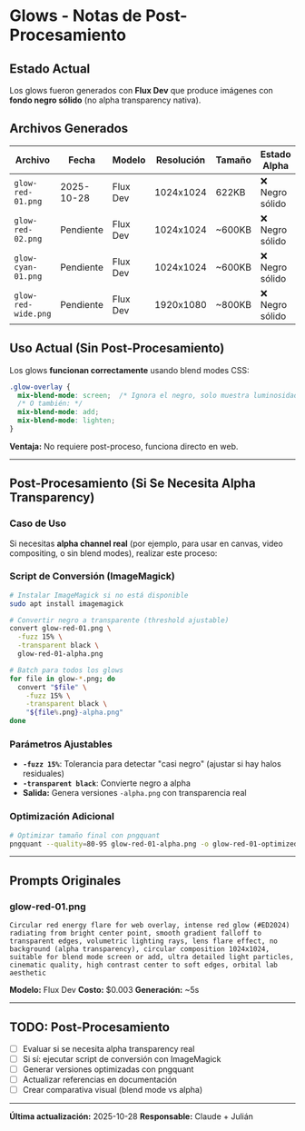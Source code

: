 # Glows - Notas de Post-Procesamiento

## Estado Actual

Los glows fueron generados con **Flux Dev** que produce imágenes con **fondo negro sólido** (no alpha transparency nativa).

## Archivos Generados

| Archivo | Fecha | Modelo | Resolución | Tamaño | Estado Alpha |
|---------|-------|--------|------------|--------|--------------|
| `glow-red-01.png` | 2025-10-28 | Flux Dev | 1024x1024 | 622KB | ❌ Negro sólido |
| `glow-red-02.png` | Pendiente | Flux Dev | 1024x1024 | ~600KB | ❌ Negro sólido |
| `glow-cyan-01.png` | Pendiente | Flux Dev | 1024x1024 | ~600KB | ❌ Negro sólido |
| `glow-red-wide.png` | Pendiente | Flux Dev | 1920x1080 | ~800KB | ❌ Negro sólido |

## Uso Actual (Sin Post-Procesamiento)

Los glows **funcionan correctamente** usando blend modes CSS:

```css
.glow-overlay {
  mix-blend-mode: screen;  /* Ignora el negro, solo muestra luminosidad */
  /* O también: */
  mix-blend-mode: add;
  mix-blend-mode: lighten;
}
```

**Ventaja:** No requiere post-proceso, funciona directo en web.

---

## Post-Procesamiento (Si Se Necesita Alpha Transparency)

### Caso de Uso

Si necesitas **alpha channel real** (por ejemplo, para usar en canvas, video compositing, o sin blend modes), realizar este proceso:

### Script de Conversión (ImageMagick)

```bash
# Instalar ImageMagick si no está disponible
sudo apt install imagemagick

# Convertir negro a transparente (threshold ajustable)
convert glow-red-01.png \
  -fuzz 15% \
  -transparent black \
  glow-red-01-alpha.png

# Batch para todos los glows
for file in glow-*.png; do
  convert "$file" \
    -fuzz 15% \
    -transparent black \
    "${file%.png}-alpha.png"
done
```

### Parámetros Ajustables

- **`-fuzz 15%`**: Tolerancia para detectar "casi negro" (ajustar si hay halos residuales)
- **`-transparent black`**: Convierte negro a alpha
- **Salida:** Genera versiones `-alpha.png` con transparencia real

### Optimización Adicional

```bash
# Optimizar tamaño final con pngquant
pngquant --quality=80-95 glow-red-01-alpha.png -o glow-red-01-optimized.png
```

---

## Prompts Originales

### glow-red-01.png
```
Circular red energy flare for web overlay, intense red glow (#ED2024) radiating from bright center point, smooth gradient falloff to transparent edges, volumetric lighting rays, lens flare effect, no background (alpha transparency), circular composition 1024x1024, suitable for blend mode screen or add, ultra detailed light particles, cinematic quality, high contrast center to soft edges, orbital lab aesthetic
```

**Modelo:** Flux Dev
**Costo:** $0.003
**Generación:** ~5s

---

## TODO: Post-Procesamiento

- [ ] Evaluar si se necesita alpha transparency real
- [ ] Si sí: ejecutar script de conversión con ImageMagick
- [ ] Generar versiones optimizadas con pngquant
- [ ] Actualizar referencias en documentación
- [ ] Crear comparativa visual (blend mode vs alpha)

---

**Última actualización:** 2025-10-28
**Responsable:** Claude + Julián

